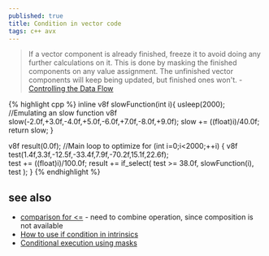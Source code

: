 ```yaml
---
published: true
title: Condition in vector code
tags: c++ avx
---
```

> If a vector component is already finished, freeze it to avoid doing any further calculations on it. This is done by masking the finished components on any value assignment. The unfinished vector components will keep being updated, but finished ones won't. - [Controlling the Data Flow](https://www.codingame.com/playgrounds/283/sse-avx-vectorization/controlling-the-data-flow)

{% highlight cpp %}
inline v8f slowFunction(int i){
	usleep(2000); //Emulating an slow function
	v8f slow(-2.0f,+3.0f,-4.0f,+5.0f,-6.0f,+7.0f,-8.0f,+9.0f);
	slow += ((float)i)/40.0f;
	return slow;
}

v8f result(0.0f);
//Main loop to optimize	
for (int i=0;i<2000;++i) {
	 v8f test(1.4f,3.3f,-12.5f,-33.4f,7.9f,-70.2f,15.1f,22.6f);  
	 test += ((float)i)/100.0f;
	 result += if_select( test >= 38.0f, slowFunction(i), test );
}
{% endhighlight %}

## see also
- [ comparison for <=](https://stackoverflow.com/questions/37448544/avx2-integer-comparison-for-smaller-equal) - need to combine operation, since composition is not available 
- [How to use if condition in intrinsics](https://stackoverflow.com/questions/38006616/how-to-use-if-condition-in-intrinsics)
- [Conditional execution using masks](https://gain-performance.com/2017/05/14/umesimd-tutorial-8-conditional-execution-using-masks/)
